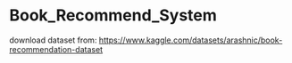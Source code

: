 # Book_Recommend_System

download dataset from: https://www.kaggle.com/datasets/arashnic/book-recommendation-dataset
